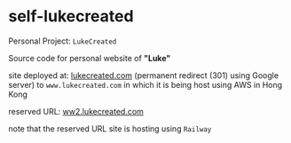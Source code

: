 # self-lukecreated

Personal Project: `LukeCreated`

Source code for personal website of **"Luke"**

site deployed at: [lukecreated.com](https://lukecreated.com) (permanent redirect (301) using Google server) to `www.lukecreated.com` in which it is being host using AWS in Hong Kong

reserved URL: [ww2.lukecreated.com](https://ww2.lukecreated.com)

note that the reserved URL site is hosting using `Railway`
